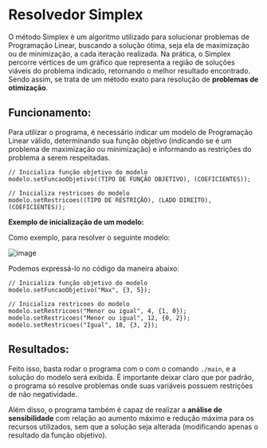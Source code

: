 # Resolvedor Simplex
O método Simplex é um algoritmo utilizado para solucionar problemas de Programação Linear, buscando a solução ótima, seja ela de maximização ou de minimização, a cada iteração realizada. Na prática, o Simplex percorre vértices de um gráfico que representa a região de soluções viáveis do problema indicado, retornando o melhor resultado encontrado. Sendo assim, se trata de um método exato para resolução de **problemas de otimização**.

## Funcionamento:
Para utilizar o programa, é necessário indicar um modelo de Programação Linear válido, determinando sua função objetivo (indicando se é um problema de maximização ou minimização) e informando as restrições do problema a serem respeitadas.

``` 
// Inicializa função objetivo do modelo
modelo.setFuncaoObjetivo((TIPO DE FUNÇÃO OBJETIVO), (COEFICIENTES));

// Inicializa restricoes do modelo
modelo.setRestricoes((TIPO DE RESTRIÇÃO), (LADO DIREITO), (COEFICIENTES));
```
**Exemplo de inicialização de um modelo:**

Como exemplo, para resolver o seguinte modelo:

<!---

-->

![image](https://cdn.discordapp.com/attachments/806262947160653834/854752706090631208/WhatsApp_Image_2021-06-08_at_13.03.04_1.jpg)

Podemos expressá-lo no código da maneira abaixo:

```
// Inicializa função objetivo do modelo
modelo.setFuncaoObjetivo("Max", {3, 5});

// Inicializa restricoes do modelo
modelo.setRestricoes("Menor ou igual", 4, {1, 0});
modelo.setRestricoes("Menor ou igual", 12, {0, 2});
modelo.setRestricoes("Igual", 18, {3, 2});
```

## Resultados:
Feito isso, basta rodar o programa com o com o comando ```./main```, e a solução do modelo será exibida. É importante deixar claro que por padrão, o programa só resolve problemas onde suas variáveis possuem restrições de não negatividade.

Além disso, o programa também é capaz de realizar a **análise de sensibilidade** com relação ao aumento máximo e redução máxima para os recursos utilizados, sem que a solução seja alterada (modificando apenas o resultado da função objetivo).

